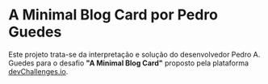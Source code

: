 # A Minimal Blog Card por Pedro Guedes

Este projeto trata-se da interpretação e solução do desenvolvedor Pedro A. Guedes para o desafio **"A Minimal Blog Card"** proposto pela plataforma [devChallenges.io](https://devchallenges.io/). 
